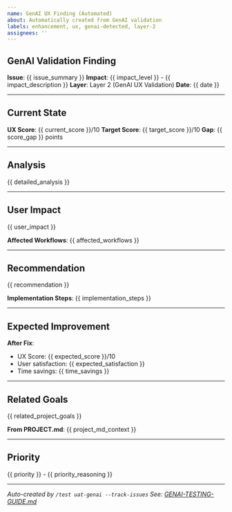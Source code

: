 ```yaml
---
name: GenAI UX Finding (Automated)
about: Automatically created from GenAI validation
labels: enhancement, ux, genai-detected, layer-2
assignees: ''
---
```


## GenAI Validation Finding

**Issue**: {{ issue_summary }}
**Impact**: {{ impact_level }} - {{ impact_description }}
**Layer**: Layer 2 (GenAI UX Validation)
**Date**: {{ date }}

---

## Current State

**UX Score**: {{ current_score }}/10
**Target Score**: {{ target_score }}/10
**Gap**: {{ score_gap }} points

---

## Analysis

{{ detailed_analysis }}

---

## User Impact

{{ user_impact }}

**Affected Workflows**:
{{ affected_workflows }}

---

## Recommendation

{{ recommendation }}

**Implementation Steps**:
{{ implementation_steps }}

---

## Expected Improvement

**After Fix**:
- UX Score: {{ expected_score }}/10
- User satisfaction: {{ expected_satisfaction }}
- Time savings: {{ time_savings }}

---

## Related Goals

{{ related_project_goals }}

**From PROJECT.md**:
{{ project_md_context }}

---

## Priority

{{ priority }} - {{ priority_reasoning }}

---

*Auto-created by `/test uat-genai --track-issues`*
*See: [GENAI-TESTING-GUIDE.md](docs/GENAI-TESTING-GUIDE.md)*
